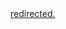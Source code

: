 <a href='javascript:window.location.replace("https://github.com/hangxie/parquet-tools/blob/main/README.md" + location.hash);'>
  redirected.
</a>
